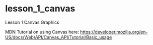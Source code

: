 # lesson_1_canvas
Lesson 1 Canvas Graphics

MDN Tutorial on using Canvas here: https://developer.mozilla.org/en-US/docs/Web/API/Canvas_API/Tutorial/Basic_usage